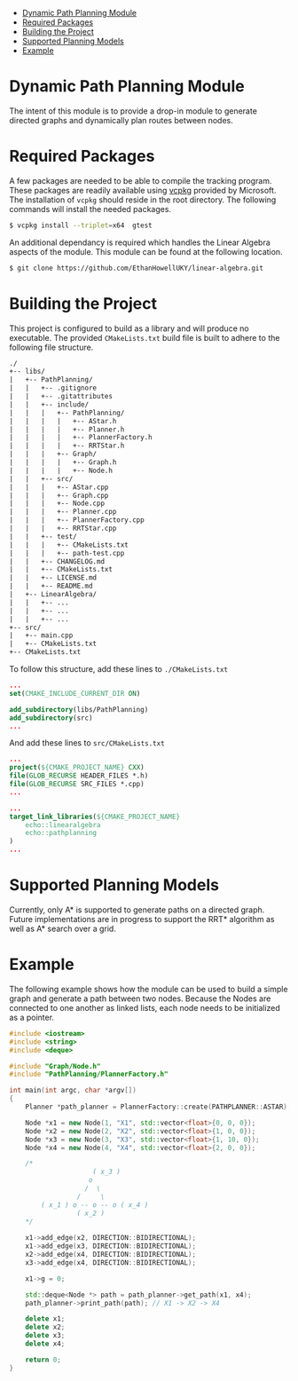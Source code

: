 
- [Dynamic Path Planning Module](#dynamic-path-planning-module)
- [Required Packages](#required-packages)
- [Building the Project](#building-the-project)
- [Supported Planning Models](#supported-planning-models)
- [Example](#example)

# Dynamic Path Planning Module

The intent of this module is to provide a drop-in module to generate directed graphs and dynamically plan routes between nodes.

# Required Packages

A few packages are needed to be able to compile the tracking program. These packages are readily available using [vcpkg](https://github.com/microsoft/vcpkg) provided by Microsoft. The installation of `vcpkg` should reside in the root directory. The following commands will install the needed packages.

```bash
$ vcpkg install --triplet=x64  gtest
```

An additional dependancy is required which handles the Linear Algebra aspects of the module. This module can be found at the following location.

```bash
$ git clone https://github.com/EthanHowellUKY/linear-algebra.git
```

# Building the Project

This project is configured to build as a library and will produce no executable. The provided `CMakeLists.txt` build file is built to adhere to the following file structure.

```txt
./
+-- libs/
|   +-- PathPlanning/
|   |   +-- .gitignore
|   |   +-- .gitattributes
|   |   +-- include/
|   |   |   +-- PathPlanning/
|   |   |   |   +-- AStar.h
|   |   |   |   +-- Planner.h
|   |   |   |   +-- PlannerFactory.h
|   |   |   |   +-- RRTStar.h
|   |   |   +-- Graph/
|   |   |   |   +-- Graph.h
|   |   |   |   +-- Node.h
|   |   +-- src/
|   |   |   +-- AStar.cpp
|   |   |   +-- Graph.cpp
|   |   |   +-- Node.cpp
|   |   |   +-- Planner.cpp
|   |   |   +-- PlannerFactory.cpp
|   |   |   +-- RRTStar.cpp
|   |   +-- test/
|   |   |   +-- CMakeLists.txt
|   |   |   +-- path-test.cpp
|   |   +-- CHANGELOG.md
|   |   +-- CMakeLists.txt
|   |   +-- LICENSE.md
|   |   +-- README.md
|   +-- LinearAlgebra/
|   |   +-- ...
|   |   +-- ...
|   |   +-- ...
+-- src/
|   +-- main.cpp
|   +-- CMakeLists.txt
+-- CMakeLists.txt
```

To follow this structure, add these lines to  `./CMakeLists.txt`

```cmake
...
set(CMAKE_INCLUDE_CURRENT_DIR ON)

add_subdirectory(libs/PathPlanning)
add_subdirectory(src)
...
```

And add these lines to `src/CMakeLists.txt`

```cmake
...
project(${CMAKE_PROJECT_NAME} CXX)
file(GLOB_RECURSE HEADER_FILES *.h)
file(GLOB_RECURSE SRC_FILES *.cpp)
...

...
target_link_libraries(${CMAKE_PROJECT_NAME}
    echo::linearalgebra
    echo::pathplanning
)
...
```

# Supported Planning Models

Currently, only A* is supported to generate paths on a directed graph. Future implementations are in progress to support the RRT* algorithm as well as A* search over a grid.

# Example

The following example shows how the module can be used to build a simple graph and generate a path between two nodes. Because the Nodes are connected to one another as linked lists, each node needs to be initialized as a pointer.

```cpp
#include <iostream>
#include <string>
#include <deque>

#include "Graph/Node.h"
#include "PathPlanning/PlannerFactory.h"

int main(int argc, char *argv[])
{
	Planner *path_planner = PlannerFactory::create(PATHPLANNER::ASTAR);

	Node *x1 = new Node(1, "X1", std::vector<float>{0, 0, 0});
	Node *x2 = new Node(2, "X2", std::vector<float>{1, 0, 0});
	Node *x3 = new Node(3, "X3", std::vector<float>{1, 10, 0});
	Node *x4 = new Node(4, "X4", std::vector<float>{2, 0, 0});

	/*
					 ( x_3 )
				    o
				   /  \
				 /     \
		( x_1 ) o -- o -- o ( x_4 )
	    		 ( x_2 )
	*/
	
	x1->add_edge(x2, DIRECTION::BIDIRECTIONAL);
	x1->add_edge(x3, DIRECTION::BIDIRECTIONAL);
	x2->add_edge(x4, DIRECTION::BIDIRECTIONAL);
	x3->add_edge(x4, DIRECTION::BIDIRECTIONAL);

	x1->g = 0;

	std::deque<Node *> path = path_planner->get_path(x1, x4);
	path_planner->print_path(path); // X1 -> X2 -> X4

	delete x1;
	delete x2;
	delete x3;
	delete x4;

	return 0;
}
```
